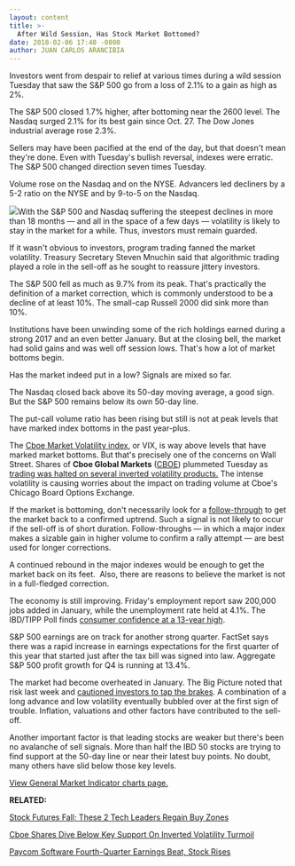 ```yaml
---
layout: content
title: >-
  After Wild Session, Has Stock Market Bottomed?
date: 2018-02-06 17:40 -0800
author: JUAN CARLOS ARANCIBIA
---
```






Investors went from despair to relief at various times during a wild session Tuesday that saw the S&P 500 go from a loss of 2.1% to a gain as high as 2%.




 The S&P 500 closed 1.7% higher, after bottoming near the 2600 level. The Nasdaq surged 2.1% for its best gain since Oct. 27. The Dow Jones industrial average rose 2.3%.


Sellers may have been pacified at the end of the day, but that doesn't mean they're done. Even with Tuesday's bullish reversal, indexes were erratic. The S&P 500 changed direction seven times Tuesday.


Volume rose on the Nasdaq and on the NYSE. Advancers led decliners by a 5-2 ratio on the NYSE and by 9-to-5 on the Nasdaq.


![](https://www.investors.com/wp-content/uploads/2018/02/MP020618-231x300.png)With the S&P 500 and Nasdaq suffering the steepest declines in more than 18 months — and all in the space of a few days — volatility is likely to stay in the market for a while. Thus, investors must remain guarded.


If it wasn't obvious to investors, program trading fanned the market volatility. Treasury Secretary Steven Mnuchin said that algorithmic trading played a role in the sell-off as he sought to reassure jittery investors.


The S&P 500 fell as much as 9.7% from its peak. That's practically the definition of a market correction, which is commonly understood to be a decline of at least 10%. The small-cap Russell 2000 did sink more than 10%.


Institutions have been unwinding some of the rich holdings earned during a strong 2017 and an even better January. But at the closing bell, the market had solid gains and was well off session lows. That's how a lot of market bottoms begin.


Has the market indeed put in a low? Signals are mixed so far.


The Nasdaq closed back above its 50-day moving average, a good sign. But the S&P 500 remains below its own 50-day line.


The put-call volume ratio has been rising but still is not at peak levels that have marked index bottoms in the past year-plus.


The [Cboe Market Volatility index](https://research.investors.com/psychological-market-indicators/chart?type=volatility), or VIX, is way above levels that have marked market bottoms. But that's precisely one of the concerns on Wall Street. Shares of **Cboe Global Markets** ([CBOE](https://research.investors.com/quote.aspx?symbol=CBOE)) plummeted Tuesday as [trading was halted on several inverted volatility products.](https://www.investors.com/news/cboe-shares-dive-below-key-support-on-inverted-volatility-turmoil/) The intense volatility is causing worries about the impact on trading volume at Cboe's Chicago Board Options Exchange.



If the market is bottoming, don't necessarily look for a [follow-through](http://www.investors.com/ibd-university/market-timing/market-bottoms/) to get the market back to a confirmed uptrend. Such a signal is not likely to occur if the sell-off is of short duration. Follow-throughs — in which a major index makes a sizable gain in higher volume to confirm a rally attempt — are best used for longer corrections.


A continued rebound in the major indexes would be enough to get the market back on its feet.  Also, there are reasons to believe the market is not in a full-fledged correction.


The economy is still improving. Friday's employment report saw 200,000 jobs added in January, while the unemployment rate held at 4.1%. The IBD/TIPP Poll finds [consumer confidence at a 13-year high](https://www.investors.com/news/economy/ibdtipp-poll-economic-optimism-hits-13-year-high-on-trump-tax-cuts/).


S&P 500 earnings are on track for another strong quarter. FactSet says there was a rapid increase in earnings expectations for the first quarter of this year that started just after the tax bill was signed into law. Aggregate S&P 500 profit growth for Q4 is running at 13.4%.


The market had become overheated in January. The Big Picture noted that risk last week and [cautioned investors to tap the brakes](https://www.investors.com/market-trend/the-big-picture/stocks-fall-as-market-shows-3-signs-it-may-be-ready-for-a-break/). A combination of a long advance and low volatility eventually bubbled over at the first sign of trouble. Inflation, valuations and other factors have contributed to the sell-off.


Another important factor is that leading stocks are weaker but there's been no avalanche of sell signals. More than half the IBD 50 stocks are trying to find support at the 50-day line or near their latest buy points. No doubt, many others have slid below those key levels.


[View General Market Indicator charts page.](https://www.investors.com/wp-content/uploads/2018/02/IBD0602154547GMI.pdf)


**RELATED:**


[Stock Futures Fall; These 2 Tech Leaders Regain Buy Zones](https://www.investors.com/market-trend/stock-market-today/s-these-2-leaders-regain-buy-zones/)


[Cboe Shares Dive Below Key Support On Inverted Volatility Turmoil](https://www.investors.com/news/cboe-shares-dive-below-key-support-on-inverted-volatility-turmoil/)


[Paycom Software Fourth-Quarter Earnings Beat, Stock Rises](https://www.investors.com/news/technology/paycom-software-fourth-quarter-earnings-beat-stock-rises/)


 


 




